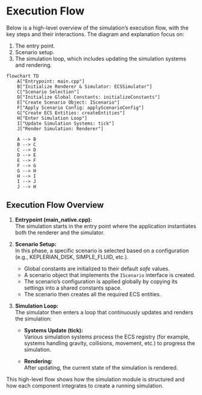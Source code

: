 # Execution Flow

Below is a high-level overview of the simulation’s execution flow, with the key steps and their interactions. The diagram and explanation focus on:

1. The entry point.
2. Scenario setup.
3. The simulation loop, which includes updating the simulation systems and rendering.

```mermaid
flowchart TD
    A["Entrypoint: main.cpp"]
    B["Initialize Renderer & Simulator: ECSSimulator"]
    C["Scenario Selection"]
    D["Initialize Global Constants: initializeConstants"]
    E["Create Scenario Object: IScenario"]
    F["Apply Scenario Config: applyScenarioConfig"]
    G["Create ECS Entities: createEntities"]
    H["Enter Simulation Loop"]
    I["Update Simulation Systems: tick"]
    J["Render Simulation: Renderer"]

    A --> B
    B --> C
    C --> D
    D --> E
    E --> F
    F --> G
    G --> H
    H --> I
    I --> J
    J --> H
```

## Execution Flow Overview

1. **Entrypoint (main_native.cpp):**  
   The simulation starts in the entry point where the application instantiates both the renderer and the simulator.

2. **Scenario Setup:**  
   In this phase, a specific scenario is selected based on a configuration (e.g., KEPLERIAN_DISK, SIMPLE_FLUID, etc.).  
   - Global constants are initialized to their default *safe* values.
   - A scenario object that implements the `IScenario` interface is created.
   - The scenario’s configuration is applied globally by copying its settings into a shared constants space.
   - The scenario then creates all the required ECS entities.

3. **Simulation Loop:**  
   The simulator then enters a loop that continuously updates and renders the simulation:
   - **Systems Update (tick):**  
     Various simulation systems process the ECS registry (for example, systems handling gravity, collisions, movement, etc.) to progress the simulation.
     
   - **Rendering:**  
     After updating, the current state of the simulation is rendered.

This high-level flow shows how the simulation module is structured and how each component integrates to create a running simulation.

